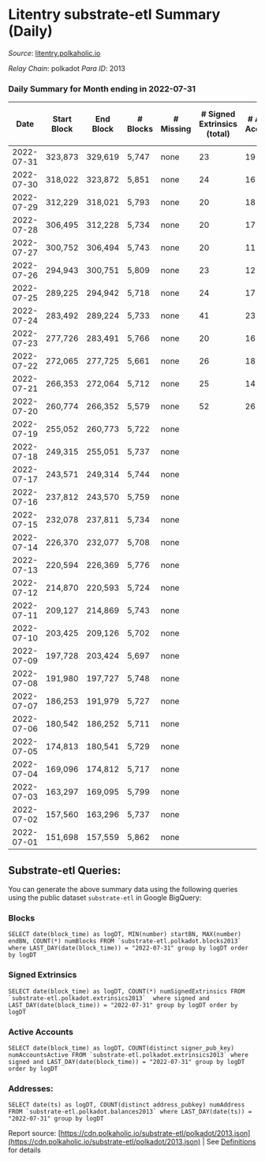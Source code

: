 # Litentry substrate-etl Summary (Daily)

_Source_: [litentry.polkaholic.io](https://litentry.polkaholic.io)

*Relay Chain*: polkadot
*Para ID*: 2013



### Daily Summary for Month ending in 2022-07-31


| Date | Start Block | End Block | # Blocks | # Missing | # Signed Extrinsics (total) | # Active Accounts | # Addresses with Balances | # Events | # Transfers | # XCM Transfers In | # XCM Transfers Out |
| ---- | ----------- | --------- | -------- | --------- | --------------------------- | ----------------- | ------------------------- | -------- | ----------- | ------------------ | ------------------- |
| 2022-07-31 | 323,873 | 329,619 | 5,747 | none  | 23 | 19 | 4,671 | 11,604 |   |   |   |
| 2022-07-30 | 318,022 | 323,872 | 5,851 | none  | 24 | 16 | 4,671 | 11,815 |   |   |   |
| 2022-07-29 | 312,229 | 318,021 | 5,793 | none  | 20 | 18 | 4,671 | 11,685 |   |   |   |
| 2022-07-28 | 306,495 | 312,228 | 5,734 | none  | 20 | 17 | 4,671 | 11,565 |   |   |   |
| 2022-07-27 | 300,752 | 306,494 | 5,743 | none  | 20 | 11 | 4,671 | 11,581 |   |   |   |
| 2022-07-26 | 294,943 | 300,751 | 5,809 | none  | 23 | 12 | 4,671 | 11,726 |   |   |   |
| 2022-07-25 | 289,225 | 294,942 | 5,718 | none  | 24 | 17 | 4,671 | 11,548 |   |   |   |
| 2022-07-24 | 283,492 | 289,224 | 5,733 | none  | 41 | 23 | 4,671 | 11,651 |   |   |   |
| 2022-07-23 | 277,726 | 283,491 | 5,766 | none  | 20 | 16 | 4,671 | 11,625 |   |   |   |
| 2022-07-22 | 272,065 | 277,725 | 5,661 | none  | 26 | 18 | 4,671 | 11,445 |   |   |   |
| 2022-07-21 | 266,353 | 272,064 | 5,712 | none  | 25 | 14 | 4,671 | 11,545 |   |   |   |
| 2022-07-20 | 260,774 | 266,352 | 5,579 | none  | 52 | 26 | 4,671 | 34,898 | 4,732 ($8,947,529.81) |   |   |
| 2022-07-19 | 255,052 | 260,773 | 5,722 | none  |  |  | 16 | 11,447 |   |   |   |
| 2022-07-18 | 249,315 | 255,051 | 5,737 | none  |  |  | 16 | 11,480 |   |   |   |
| 2022-07-17 | 243,571 | 249,314 | 5,744 | none  |  |  | 16 | 11,491 |   |   |   |
| 2022-07-16 | 237,812 | 243,570 | 5,759 | none  |  |  | 16 | 11,521 |   |   |   |
| 2022-07-15 | 232,078 | 237,811 | 5,734 | none  |  |  | 16 | 11,472 |   |   |   |
| 2022-07-14 | 226,370 | 232,077 | 5,708 | none  |  |  | 16 | 11,419 |   |   |   |
| 2022-07-13 | 220,594 | 226,369 | 5,776 | none  |  |  | 16 | 11,555 |   |   |   |
| 2022-07-12 | 214,870 | 220,593 | 5,724 | none  |  |  | 16 | 11,451 |   |   |   |
| 2022-07-11 | 209,127 | 214,869 | 5,743 | none  |  |  | 16 | 11,489 |   |   |   |
| 2022-07-10 | 203,425 | 209,126 | 5,702 | none  |  |  | 16 | 11,407 |   |   |   |
| 2022-07-09 | 197,728 | 203,424 | 5,697 | none  |  |  | 16 | 11,401 |   |   |   |
| 2022-07-08 | 191,980 | 197,727 | 5,748 | none  |  |  | 16 | 11,499 |   |   |   |
| 2022-07-07 | 186,253 | 191,979 | 5,727 | none  |  |  | 16 | 11,457 |   |   |   |
| 2022-07-06 | 180,542 | 186,252 | 5,711 | none  |  |  | 16 | 11,425 |   |   |   |
| 2022-07-05 | 174,813 | 180,541 | 5,729 | none  |  |  | 16 | 11,461 |   |   |   |
| 2022-07-04 | 169,096 | 174,812 | 5,717 | none  |  |  | 16 | 11,438 |   |   |   |
| 2022-07-03 | 163,297 | 169,095 | 5,799 | none  |  |  | 16 | 11,601 |   |   |   |
| 2022-07-02 | 157,560 | 163,296 | 5,737 | none  |  |  | 16 | 11,477 |   |   |   |
| 2022-07-01 | 151,698 | 157,559 | 5,862 | none  |  |  | 16 | 11,727 |   |   |   |

## Substrate-etl Queries:
You can generate the above summary data using the following queries using the public dataset `substrate-etl` in Google BigQuery:


### Blocks
```
SELECT date(block_time) as logDT, MIN(number) startBN, MAX(number) endBN, COUNT(*) numBlocks FROM `substrate-etl.polkadot.blocks2013`  where LAST_DAY(date(block_time)) = "2022-07-31" group by logDT order by logDT
```


### Signed Extrinsics
```
SELECT date(block_time) as logDT, COUNT(*) numSignedExtrinsics FROM `substrate-etl.polkadot.extrinsics2013`  where signed and LAST_DAY(date(block_time)) = "2022-07-31" group by logDT order by logDT
```


### Active Accounts
```
SELECT date(block_time) as logDT, COUNT(distinct signer_pub_key) numAccountsActive FROM `substrate-etl.polkadot.extrinsics2013` where signed and LAST_DAY(date(block_time)) = "2022-07-31" group by logDT order by logDT
```


### Addresses:
```
SELECT date(ts) as logDT, COUNT(distinct address_pubkey) numAddress FROM `substrate-etl.polkadot.balances2013` where LAST_DAY(date(ts)) = "2022-07-31" group by logDT
```



Report source: [https://cdn.polkaholic.io/substrate-etl/polkadot/2013.json](https://cdn.polkaholic.io/substrate-etl/polkadot/2013.json) | See [Definitions](/DEFINITIONS.md) for details

